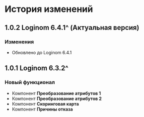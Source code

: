 # История изменений

## 1.0.2 Loginom 6.4.1^ (Актуальная версия)

### **Изменения**

* Обновлено до Loginom 6.4.1

## 1.0.1 Loginom 6.3.2^

### **Новый функционал**

* Компонент **Преобразование атрибутов 1**
* Компонент **Преобразование атрибутов 2**
* Компонент **Скоринговая карта**
* Компонент **Причины отказа**